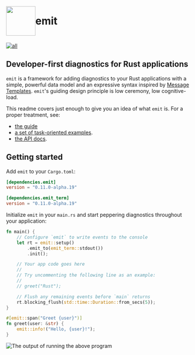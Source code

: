 <h1 style="display: flex; align-items: center">
<img style="display: inline" height="80px" width="80px" src="https://raw.githubusercontent.com/emit-rs/emit/main/asset/logo.svg" aria-hidden="true"> emit
</h1>

[![all](https://github.com/emit-rs/emit/actions/workflows/all.yml/badge.svg)](https://github.com/emit-rs/emit/actions/workflows/all.yml)

## Developer-first diagnostics for Rust applications

`emit` is a framework for adding diagnostics to your Rust applications with a simple, powerful data model and an expressive syntax inspired by [Message Templates](https://messagetemplates.org). `emit`'s guiding design principle is low ceremony, low cognitive-load.

This readme covers just enough to give you an idea of what `emit` is. For a proper treatment, see:

- [the guide](https://emit-rs.io)
- [a set of task-oriented examples](https://github.com/emit-rs/emit/tree/main/examples).
- [the API docs](https://docs.rs/emit/0.11.0-alpha.19/emit/index.html).

## Getting started

Add `emit` to your `Cargo.toml`:

```toml
[dependencies.emit]
version = "0.11.0-alpha.19"

[dependencies.emit_term]
version = "0.11.0-alpha.19"
```

Initialize `emit` in your `main.rs` and start peppering diagnostics throughout your application:

```rust
fn main() {
    // Configure `emit` to write events to the console
    let rt = emit::setup()
        .emit_to(emit_term::stdout())
        .init();

    // Your app code goes here
    //
    // Try uncommenting the following line as an example:
    //
    // greet("Rust");

    // Flush any remaining events before `main` returns
    rt.blocking_flush(std::time::Duration::from_secs(5));
}

#[emit::span("Greet {user}")]
fn greet(user: &str) {
    emit::info!("Hello, {user}!");
}
```

![The output of running the above program](https://github.com/emit-rs/emit/blob/main/asset/emit_term.png?raw=true)
